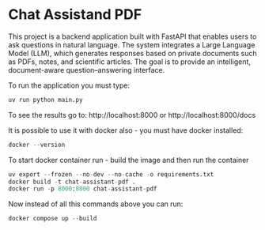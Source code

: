 # Chat Assistand PDF

This project is a backend application built with FastAPI that enables users to ask questions in natural language. The system integrates a Large Language Model (LLM), which generates responses based on private documents such as PDFs, notes, and scientific articles. The goal is to provide an intelligent, document-aware question–answering interface.

To run the application you must type:
```python
uv run python main.py
```
To see the results go to:
http://localhost:8000 or
http://localhost:8000/docs


It is possible to use it with docker also - you must have docker installed:
```python
docker --version
```
To start docker container run - build the image and then run the container
```python
uv export --frozen --no-dev --no-cache -o requirements.txt
docker build -t chat-assistant-pdf .
docker run -p 8000:8000 chat-assistant-pdf
```
Now instead of all this commands above you can run:
```python
docker compose up --build
```